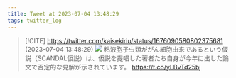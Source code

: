 ```yaml
---
title: Tweet at 2023-07-04 13:48:29
tags: twitter_log
---
```


> [!CITE] https://twitter.com/kaisekiriu/status/1676090580802375681 (2023-07-04 13:48:29)
> ![](https://twitter.com/kaisekiriu/status/1676090580802375681)
> 粘液胞子虫類ががん細胞由来であるという仮説（SCANDAL仮説）は、仮説を提唱した著者たち自身が今年に出した論文で否定的な見解が示されています。
> https://t.co/yLBvTd25bj
